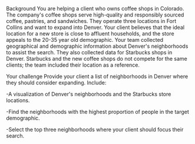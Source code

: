 Background
You are helping a client who owns coffee shops in Colorado. The company's coffee shops serve high-quality and responsibly sourced coffee, pastries, and sandwiches. They operate three locations in Fort Collins and want to expand into Denver. Your client believes that the ideal location for a new store is close to affluent households, and the store appeals to the 20-35 year old demographic. Your team collected geographical and demographic information about Denver's neighborhoods to assist the search. They also collected data for Starbucks shops in Denver. Starbucks and the new coffee shops do not compete for the same clients; the team included their location as a reference.

Your challenge
Provide your client a list of neighborhoods in Denver where they should consider expanding. Include:

-A visualization of Denver's neighborhoods and the Starbucks store locations.

-Find the neighborhoods with the highest proportion of people in the target demographic.

-Select the top three neighborhoods where your client should focus their search.
